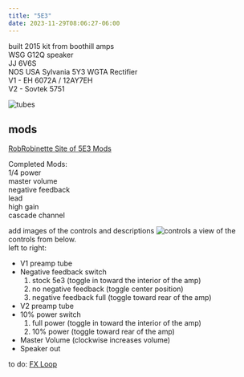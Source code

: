 ```yaml
---
title: "5E3"
date: 2023-11-29T08:06:27-06:00
---
```


built 2015
kit from boothill amps   
WSG G12Q speaker  
JJ 6V6S   
NOS USA Sylvania 5Y3 WGTA Rectifier  
V1 - EH 6072A / 12AY7EH  
V2 - Sovtek 5751  

![tubes](../img/tubes.jpg)

## mods
[RobRobinette Site of 5E3 Mods](https://robrobinette.com/5e3_Modifications.htm)  

Completed Mods:  
1/4 power  
master volume  
negative feedback   
lead  
high gain  
cascade channel  

add images of the controls and descriptions
![controls](../img/5e3-mod-controls.jpg)
a view of the controls from below.  
left to right:
- V1 preamp tube
- Negative feedback switch
  1. stock 5e3 (toggle in toward the interior of the amp)
  2. no negative feedback (toggle center position)
  3. negative feedback full (toggle toward rear of the amp)
- V2 preamp tube
- 10% power switch
  1. full power (toggle in toward the interior of the amp)
  2. 10% power (toggle toward rear of the amp)
- Master Volume (clockwise increases volume)
- Speaker out

to do:
[FX Loop](https://robrobinette.com/5e3_Modifications.htm#FX_Loop)  

